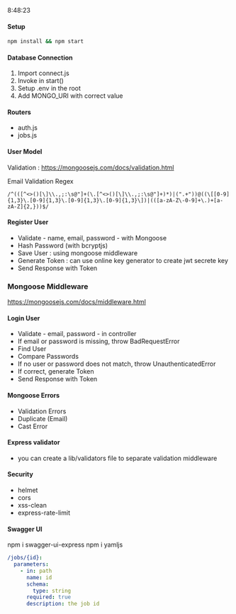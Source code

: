 8:48:23

#### Setup

```bash
npm install && npm start
```

#### Database Connection

1. Import connect.js
2. Invoke in start()
3. Setup .env in the root
4. Add MONGO_URI with correct value

#### Routers

- auth.js
- jobs.js

#### User Model

Validation : https://mongoosejs.com/docs/validation.html

Email Validation Regex

```regex
/^(([^<>()[\]\\.,;:\s@"]+(\.[^<>()[\]\\.,;:\s@"]+)*)|(".+"))@((\[[0-9]{1,3}\.[0-9]{1,3}\.[0-9]{1,3}\.[0-9]{1,3}\])|(([a-zA-Z\-0-9]+\.)+[a-zA-Z]{2,}))$/
```

#### Register User

- Validate - name, email, password - with Mongoose
- Hash Password (with bcryptjs)
- Save User : using mongoose middleware
- Generate Token : can use online key generator to create jwt secrete key
- Send Response with Token

### Mongoose Middleware

https://mongoosejs.com/docs/middleware.html

#### Login User

- Validate - email, password - in controller
- If email or password is missing, throw BadRequestError
- Find User
- Compare Passwords
- If no user or password does not match, throw UnauthenticatedError
- If correct, generate Token
- Send Response with Token

#### Mongoose Errors

- Validation Errors
- Duplicate (Email)
- Cast Error

#### Express validator

- you can create a lib/validators file to separate validation middleware

#### Security

- helmet
- cors
- xss-clean
- express-rate-limit

#### Swagger UI

npm i swagger-ui-express
npm i yamljs

```yaml
/jobs/{id}:
  parameters:
    - in: path
      name: id
      schema:
        type: string
      required: true
      description: the job id
```
